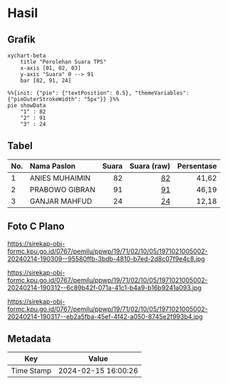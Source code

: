 # Hasil

## Grafik

```mermaid
xychart-beta
    title "Perolehan Suara TPS"
    x-axis [01, 02, 03]
    y-axis "Suara" 0 --> 91
    bar [82, 91, 24]
```

```mermaid
%%{init: {"pie": {"textPosition": 0.5}, "themeVariables": {"pieOuterStrokeWidth": "5px"}} }%%
pie showData
    "1" : 82
    "2" : 91
    "3" : 24
```

## Tabel

| No. | Nama Paslon    | Suara | Suara (raw) | Persentase |
|:--- |:-------------- | -----:| -----------:| ----------:|
| 1   | ANIES MUHAIMIN | 82    | [82][p-1]   | 41,62      |
| 2   | PRABOWO GIBRAN | 91    | [91][p-2]   | 46,19      |
| 3   | GANJAR MAHFUD  | 24    | [24][p-3]   | 12,18      |


[p-1]: https://github.com/gigit-pemilu/pemilu-2024-19-kepulauan-bangka-belitung/blob/main/pilpres/hitung-suara/sub/19-kepulauan-bangka-belitung/sub/71-kota-pangkal-pinang/sub/02-taman-sari/sub/1005-kejaksaan/sub/002-tps/sub/paslon-1.txt
[p-2]: https://github.com/gigit-pemilu/pemilu-2024-19-kepulauan-bangka-belitung/blob/main/pilpres/hitung-suara/sub/19-kepulauan-bangka-belitung/sub/71-kota-pangkal-pinang/sub/02-taman-sari/sub/1005-kejaksaan/sub/002-tps/sub/paslon-2.txt
[p-3]: https://github.com/gigit-pemilu/pemilu-2024-19-kepulauan-bangka-belitung/blob/main/pilpres/hitung-suara/sub/19-kepulauan-bangka-belitung/sub/71-kota-pangkal-pinang/sub/02-taman-sari/sub/1005-kejaksaan/sub/002-tps/sub/paslon-3.txt

## Foto C Plano

https://sirekap-obj-formc.kpu.go.id/0767/pemilu/ppwp/19/71/02/10/05/1971021005002-20240214-190309--95580ffb-3bdb-4810-b7ed-2d8c07f9e4c8.jpg

https://sirekap-obj-formc.kpu.go.id/0767/pemilu/ppwp/19/71/02/10/05/1971021005002-20240214-190312--6c89b42f-071a-41c1-b4a9-b16b9241a093.jpg

https://sirekap-obj-formc.kpu.go.id/0767/pemilu/ppwp/19/71/02/10/05/1971021005002-20240214-190317--eb2a5fba-45ef-4f42-a050-8745e2f993b4.jpg


## Metadata

| Key        | Value               |
| ---------- | ------------------- |
| Time Stamp | 2024-02-15 16:00:26 |



